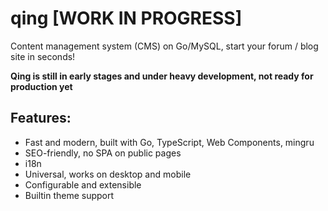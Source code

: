 # qing [WORK IN PROGRESS]

Content management system (CMS) on Go/MySQL, start your forum / blog site in seconds!

**Qing is still in early stages and under heavy development, not ready for production yet**

## Features:

- Fast and modern, built with Go, TypeScript, Web Components, mingru
- SEO-friendly, no SPA on public pages
- i18n
- Universal, works on desktop and mobile
- Configurable and extensible
- Builtin theme support
